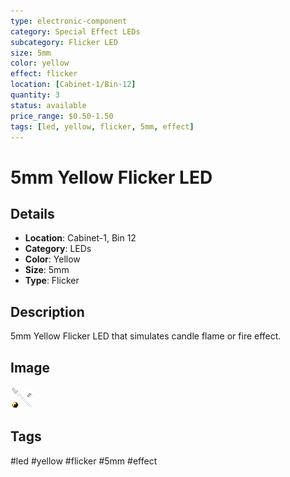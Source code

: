 ```yaml
---
type: electronic-component
category: Special Effect LEDs
subcategory: Flicker LED
size: 5mm
color: yellow
effect: flicker
location: [Cabinet-1/Bin-12]
quantity: 3
status: available
price_range: $0.50-1.50
tags: [led, yellow, flicker, 5mm, effect]
---
```


# 5mm Yellow Flicker LED

## Details

- **Location**: Cabinet-1, Bin 12
- **Category**: LEDs
- **Color**: Yellow
- **Size**: 5mm
- **Type**: Flicker

## Description

5mm Yellow Flicker LED that simulates candle flame or fire effect.

## Image

![5mm Yellow Flicker LED](../attachments/5mm-yellow-flicker-led.jpg)

## Tags

#led #yellow #flicker #5mm #effect
